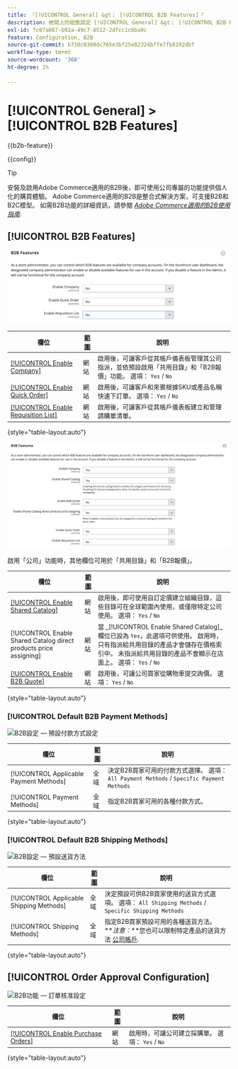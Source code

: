 ```yaml
---
title: 『[!UICONTROL General] &gt； [!UICONTROL B2B Features]『
description: 檢閱上的組態設定 [!UICONTROL General] &gt； [!UICONTROL B2B Features] 商務管理員頁面。
exl-id: fc07a067-b92a-49c7-8512-2dfcc1c6ba0c
feature: Configuration, B2B
source-git-commit: b710c0368dc765e3bf25e82324bffe7fb8192dbf
workflow-type: tm+mt
source-wordcount: '368'
ht-degree: 1%

---
```


# [!UICONTROL General] > [!UICONTROL B2B Features]

{{b2b-feature}}

{{config}}

>[!TIP]
>
>安裝及啟用Adobe Commerce適用的B2B後，即可使用公司專屬的功能提供個人化的購買體驗。 Adobe Commerce適用的B2B是整合式解決方案，可支援B2B和B2C模型。 如需B2B功能的詳細資訊，請參閱 [_Adobe Commerce適用的B2B使用指南_](https://experienceleague.adobe.com/docs/commerce-admin/b2b/introduction.html).

## [!UICONTROL B2B Features]

![B2B功能](./assets/b2b-features.png)<!-- zoom -->

| 欄位 | [範圍](../../getting-started/websites-stores-views.md#scope-settings) | 說明 |
|------- |----------------------------------------------------------------------- |------------ |
| [[!UICONTROL Enable Company]](../../b2b/account-companies.md) | 網站 | 啟用後，可讓客戶從其帳戶儀表板管理其公司指派，並依預設啟用「共用目錄」和「B2B報價」功能。 選項： `Yes` / `No` |
| [[!UICONTROL Enable Quick Order]](../../b2b/quick-order.md) | 網站 | 啟用後，可讓客戶和來賓根據SKU或產品名稱快速下訂單。 選項： `Yes` / `No` |
| [[!UICONTROL Enable Requisition List]](../../b2b/configure-requisition-lists.md) | 網站 | 啟用後，可讓客戶從其帳戶儀表板建立和管理請購單清單。 |

{style="table-layout:auto"}

![啟用公司和共用目錄的B2B功能](./assets/b2b-features-company-enabled.png)<!-- zoom -->

啟用「公司」功能時，其他欄位可用於「共用目錄」和「B2B報價」。

| 欄位 | [範圍](../../getting-started/websites-stores-views.md#scope-settings) | 說明 |
|------- |----------------------------------------------------------------------- |------------ |
| [[!UICONTROL Enable Shared Catalog]](../../b2b/catalog-shared.md) | 網站 | 啟用後，即可使用自訂定價建立組織目錄，這些目錄可在全球範圍內使用，或僅限特定公司使用。 選項： `Yes` / `No` |
| [!UICONTROL Enable Shared Catalog direct products price assigning] | 網站 | 當 _[!UICONTROL Enable Shared Catalog]_欄位已設為 `Yes`，此選項可供使用。 啟用時，只有指派給共用目錄的產品才會儲存在價格索引中。 未指派給共用目錄的產品不會顯示在店面上。 選項： `Yes` / `No` |
| [[!UICONTROL Enable B2B Quote]](../../b2b/configure-quotes.md) | 網站 | 啟用後，可讓公司買家從購物車提交詢價。 選項： `Yes` / `No` |

{style="table-layout:auto"}

### [!UICONTROL Default B2B Payment Methods]

![B2B設定 — 預設付款方式設定](./assets/b2b-features-default-payment-methods.png)<!-- zoom -->

| 欄位 | [範圍](../../getting-started/websites-stores-views.md#scope-settings) | 說明 |
|------- |----------------------------------------------------------------------- |------------ |
| [!UICONTROL Applicable Payment Methods] | 全域 | 決定B2B買家可用的付款方式選擇。 選項： `All Payment Methods` / `Specific Payment Methods` |
| [!UICONTROL Payment Methods] | 全域 | 指定B2B買家可用的各種付款方式。 |

{style="table-layout:auto"}

### [!UICONTROL Default B2B Shipping Methods]

![B2B設定 — 預設送貨方法](./assets/b2b-features-shipping-methods.png)<!-- zoom -->

| 欄位 | [範圍](../../getting-started/websites-stores-views.md#scope-settings) | 說明 |
|------- |----------------------------------------------------------------------- |------------ |
| [!UICONTROL Applicable Shipping Methods] | 全域 | 決定預設可供B2B買家使用的送貨方式選項。 選項： `All Shipping Methods` / `Specific Shipping Methods` |
| [!UICONTROL Shipping Methods] | 全域 | 指定B2B買家預設可用的各種送貨方法。 <br/>**_注意：_**您也可以限制特定產品的送貨方法 [公司帳戶](../../b2b/account-companies.md). |

{style="table-layout:auto"}

## [!UICONTROL Order Approval Configuration]

![B2B功能 — 訂單核准設定](./assets/b2b-features-order-approval.png)<!-- zoom -->

| 欄位 | [範圍](../../getting-started/websites-stores-views.md#scope-settings) | 說明 |
|------- |----------------------------------------------------------------------- |------------ |
| [[!UICONTROL Enable Purchase Orders]](../../stores-purchase/purchase-order.md) | 網站 | 啟用時，可讓公司建立採購單。 選項： `Yes` / `No` |

{style="table-layout:auto"}


